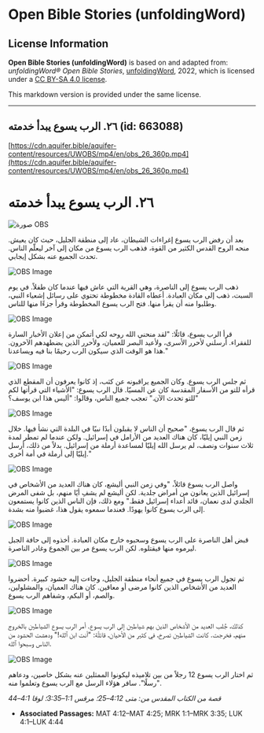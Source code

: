 # Open Bible Stories (unfoldingWord)

## License Information

**Open Bible Stories (unfoldingWord)** is based on and adapted from: _unfoldingWord® Open Bible Stories_, [unfoldingWord](https://unfoldingword.org/utw), 2022, which is licensed under a [CC BY-SA 4.0 license](https://creativecommons.org/licenses/by-sa/4.0/legalcode.en).

This markdown version is provided under the same license.



--------------------------------

## ٢٦. الرب يسوع يبدأ خدمته (id: 663088)

[https://cdn.aquifer.bible/aquifer-content/resources/UWOBS/mp4/en/obs_26_360p.mp4](https://cdn.aquifer.bible/aquifer-content/resources/UWOBS/mp4/en/obs_26_360p.mp4)

٢٦. الرب يسوع يبدأ خدمته
========================

![صورة OBS](https://cdn.aquifer.bible/aquifer-content/resources/UWOBS/jpg/360px/obs-en-26-01.jpg)

بعد أن رفض الرب يسوع إغراءات الشيطان، عاد إلى منطقة الجليل، حيث كان يعيش. منحه الروح القدس الكثير من القوة، فذهب الرب يسوع من مكان إلى آخر ليعلّم الناس. تحدث الجميع عنه بشكل إيجابي.

![OBS Image](https://cdn.aquifer.bible/aquifer-content/resources/UWOBS/jpg/360px/obs-en-26-02.jpg)

ذهب الرب يسوع إلى الناصرة، وهي القرية التي عاش فيها عندما كان طفلاً. في يوم السبت، ذهب إلى مكان العبادة. أعطاه القادة مخطوطة تحتوي على رسائل إشعياء النبي، وطلبوا منه أن يقرأ منها. فتح الرب يسوع المخطوطة وقرأ جزءًا منها للناس.

![OBS Image](https://cdn.aquifer.bible/aquifer-content/resources/UWOBS/jpg/360px/obs-en-26-03.jpg)

قرأ الرب يسوع، قائلًا: "لقد منحني الله روحه لكي أتمكن من إعلان الأخبار السارة للفقراء. أرسلني لأحرر الأسرى، ولأعيد البصر للعميان، ولأحرر الذين يضطهدهم الآخرون. هذا هو الوقت الذي سيكون الرب رحيمًا بنا فيه ويساعدنا."

![OBS Image](https://cdn.aquifer.bible/aquifer-content/resources/UWOBS/jpg/360px/obs-en-26-04.jpg)

ثم جلس الرب يسوع. وكان الجميع يراقبونه عن كثب، إذ كانوا يعرفون أن المقطع الذي قرأه للتو من الأسفار المقدسة كان عن المسيّا. قال الرب يسوع: "الأشياء التي قرأتها لكم للتو تحدث الآن." تعجب جميع الناس، وقالوا: "أليس هذا ابن يوسف؟"

![OBS Image](https://cdn.aquifer.bible/aquifer-content/resources/UWOBS/jpg/360px/obs-en-26-05.jpg)

ثم قال الرب يسوع، "صحيح أن الناس لا يقبلون أبدًا نبيًا في البلدة التي نشأ فيها. خلال زمن النبي إيليّا، كان هناك العديد من الأرامل في إسرائيل. ولكن عندما لم تمطر لمدة ثلاث سنوات ونصف، لم يرسل الله إيليّا لمساعدة أرملة من إسرائيل. بدلاً من ذلك، أرسل إيليّا إلى أرملة في أمة أخرى."

![OBS Image](https://cdn.aquifer.bible/aquifer-content/resources/UWOBS/jpg/360px/obs-en-26-06.jpg)

واصل الرب يسوع قائلاً، "وفي زمن النبي أليشع، كان هناك العديد من الأشخاص في إسرائيل الذين يعانون من أمراض جلدية. لكن أليشع لم يشفِ أيًا منهم، بل شفى المرض الجلدي لدى نعمان، قائد أعداء إسرائيل فقط." ومع ذلك، فإن الناس الذين كانوا يستمعون إلى الرب يسوع كانوا يهودًا. فعندما سمعوه يقول هذا، غضبوا منه بشدة.

![OBS Image](https://cdn.aquifer.bible/aquifer-content/resources/UWOBS/jpg/360px/obs-en-26-07.jpg)

قبض أهل الناصرة على الرب يسوع وسحبوه خارج مكان العبادة. أخذوه إلى حافة الجبل ليرموه منها فيقتلوه. لكن الرب يسوع مر بين الجموع وغادر الناصرة.

![OBS Image](https://cdn.aquifer.bible/aquifer-content/resources/UWOBS/jpg/360px/obs-en-26-08.jpg)

ثم تجول الرب يسوع في جميع أنحاء منطقة الجليل، وجاءت إليه حشود كبيرة. أحضروا العديد من الأشخاص الذين كانوا مرضى أو معاقين. كان هناك العميان، والمشلولين، والصم، أو البكم، وشفاهم الرب يسوع.

![OBS Image](https://cdn.aquifer.bible/aquifer-content/resources/UWOBS/jpg/360px/obs-en-26-09.jpg)

كذلك، جُلب العديد من الأشخاص الذين بهم شياطين إلى الرب يسوع. أمر الرب يسوع الشياطين بالخروج منهم، فخرجت. كانت الشياطين تصرخ، في كثير من الأحيان، قائلًة: "أنت ابن ٱلله!" ودهشت الحشود من الناس وسبحوا ٱلله.

![OBS Image](https://cdn.aquifer.bible/aquifer-content/resources/UWOBS/jpg/360px/obs-en-26-10.jpg)

ثم اختار الرب يسوع 12 رجلاً من بين تلاميذه ليكونوا الممثلين عنه بشكل خاصين، ودعاهم "رسلًا". سافر هؤلاء الرسل مع الرب يسوع وتعلموا منه.

*قصة من الكتاب المقدس من: متى 4:12–25؛ مرقس 1:1–3:35؛ لوقا 4:1–44*

* **Associated Passages:** MAT 4:12–MAT 4:25; MRK 1:1–MRK 3:35; LUK 4:1–LUK 4:44

